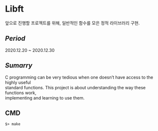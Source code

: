 # Libft
앞으로 진행할 프로젝트를 위해, 일반적인 함수를 모은 정적 라이브러리 구현.

## *Period*
  2020.12.20 ~ 2020.12.30

## *Sumarry*
C programming can be very tedious when one doesn’t have access to the highly useful<br/>
standard functions. This project is about understanding the way these functions work,<br/>
implementing and learning to use them.

## CMD
```
$> make
```
